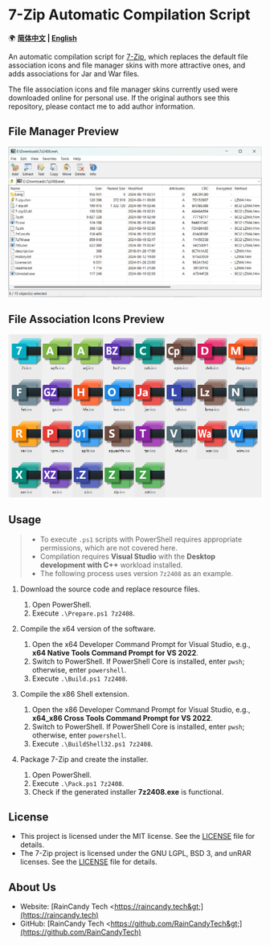 ﻿# 7-Zip Automatic Compilation Script

🌍 **[简体中文](README.md) | [English](README-EN.md)**

An automatic compilation script for [7-Zip](https://www.7-zip.org/), which replaces the default file association icons and file manager skins with more attractive ones, and adds associations for Jar and War files.

The file association icons and file manager skins currently used were downloaded online for personal use. If the original authors see this repository, please contact me to add author information.

## File Manager Preview

![Preview1](Previews/Preview1.png)

## File Association Icons Preview

![Preview1](Previews/Preview2.png)

## Usage

> - To execute `.ps1` scripts with PowerShell requires appropriate permissions, which are not covered here.
> - Compilation requires **Visual Studio** with the **Desktop development with C++** workload installed.
> - The following process uses version `7z2408` as an example.

1. Download the source code and replace resource files.

    1. Open PowerShell.
    2. Execute `.\Prepare.ps1 7z2408`.

2. Compile the x64 version of the software.

    1. Open the x64 Developer Command Prompt for Visual Studio, e.g., **x64 Native Tools Command Prompt for VS 2022**.
    2. Switch to PowerShell. If PowerShell Core is installed, enter `pwsh`; otherwise, enter `powershell`.
    3. Execute `.\Build.ps1 7z2408`.

3. Compile the x86 Shell extension.

    1. Open the x86 Developer Command Prompt for Visual Studio, e.g., **x64_x86 Cross Tools Command Prompt for VS 2022**.
    2. Switch to PowerShell. If PowerShell Core is installed, enter `pwsh`; otherwise, enter `powershell`.
    3. Execute `.\BuildShell32.ps1 7z2408`.

4. Package 7-Zip and create the installer.

    1. Open PowerShell.
    2. Execute `.\Pack.ps1 7z2408`.
    3. Check if the generated installer **7z2408.exe** is functional.

## License

- This project is licensed under the MIT license. See the [LICENSE](LICENSE.md) file for details.
- The 7-Zip project is licensed under the GNU LGPL, BSD 3, and unRAR licenses. See the [LICENSE](https://www.7-zip.org/license.txt) file for details.

## About Us

- Website: [RainCandy Tech &lt;https://raincandy.tech&gt;](https://raincandy.tech)
- GitHub: [RainCandy Tech &lt;https://github.com/RainCandyTech&gt;](https://github.com/RainCandyTech)
